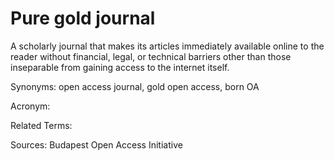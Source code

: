 # Pure gold journal
 
A scholarly journal that makes its articles immediately available online to the reader without financial, legal, or technical barriers other than those inseparable from gaining access to the internet itself.
 
Synonyms: open access journal, gold open access, born OA
 
Acronym:
 
Related Terms:
 
Sources: Budapest Open Access Initiative